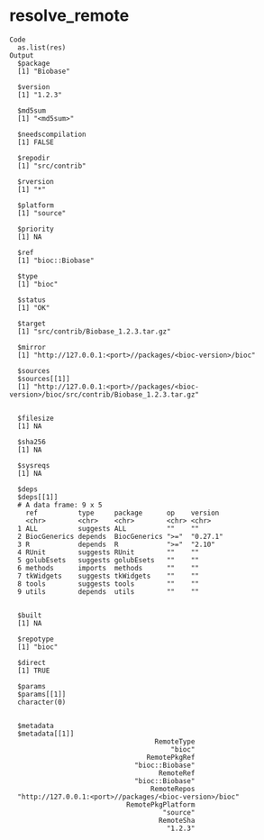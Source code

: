# resolve_remote

    Code
      as.list(res)
    Output
      $package
      [1] "Biobase"
      
      $version
      [1] "1.2.3"
      
      $md5sum
      [1] "<md5sum>"
      
      $needscompilation
      [1] FALSE
      
      $repodir
      [1] "src/contrib"
      
      $rversion
      [1] "*"
      
      $platform
      [1] "source"
      
      $priority
      [1] NA
      
      $ref
      [1] "bioc::Biobase"
      
      $type
      [1] "bioc"
      
      $status
      [1] "OK"
      
      $target
      [1] "src/contrib/Biobase_1.2.3.tar.gz"
      
      $mirror
      [1] "http://127.0.0.1:<port>//packages/<bioc-version>/bioc"
      
      $sources
      $sources[[1]]
      [1] "http://127.0.0.1:<port>//packages/<bioc-version>/bioc/src/contrib/Biobase_1.2.3.tar.gz"
      
      
      $filesize
      [1] NA
      
      $sha256
      [1] NA
      
      $sysreqs
      [1] NA
      
      $deps
      $deps[[1]]
      # A data frame: 9 x 5
        ref          type     package      op    version 
        <chr>        <chr>    <chr>        <chr> <chr>   
      1 ALL          suggests ALL          ""    ""      
      2 BiocGenerics depends  BiocGenerics ">="  "0.27.1"
      3 R            depends  R            ">="  "2.10"  
      4 RUnit        suggests RUnit        ""    ""      
      5 golubEsets   suggests golubEsets   ""    ""      
      6 methods      imports  methods      ""    ""      
      7 tkWidgets    suggests tkWidgets    ""    ""      
      8 tools        suggests tools        ""    ""      
      9 utils        depends  utils        ""    ""      
      
      
      $built
      [1] NA
      
      $repotype
      [1] "bioc"
      
      $direct
      [1] TRUE
      
      $params
      $params[[1]]
      character(0)
      
      
      $metadata
      $metadata[[1]]
                                        RemoteType 
                                            "bioc" 
                                      RemotePkgRef 
                                   "bioc::Biobase" 
                                         RemoteRef 
                                   "bioc::Biobase" 
                                       RemoteRepos 
      "http://127.0.0.1:<port>//packages/<bioc-version>/bioc" 
                                 RemotePkgPlatform 
                                          "source" 
                                         RemoteSha 
                                           "1.2.3" 
      
      

